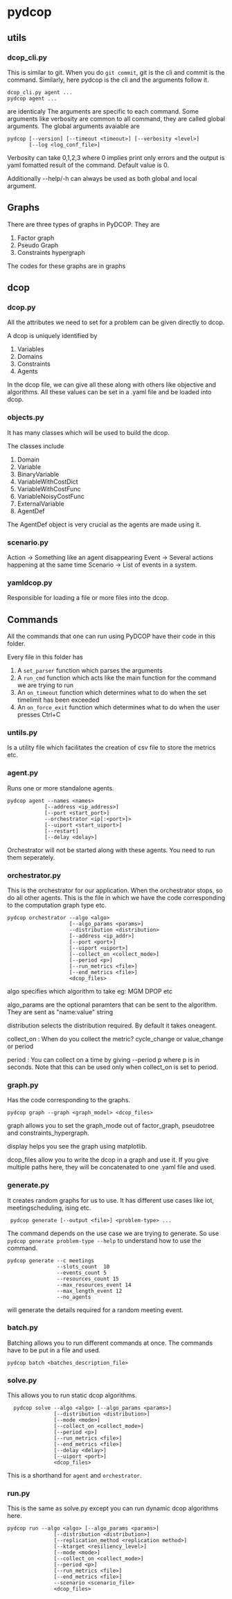 # pydcop

## utils
### dcop_cli.py
This is similar to git. When you do ```git commit```, git is the cli and commit is the command. Similarly, here pydcop is the cli and the arguments follow it. 
```
dcop_cli.py agent ... 
pydcop agent ...
```
are identicaly
The arguments are specific to each command. Some arguments like verbosity are common to all command, they are called global arguments. 
The global arguments avaiable are
```
pydcop [--version] [--timeout <timeout>] [--verbosity <level>]
       [--log <log_conf_file>]

```
Verbosity can take 0,1,2,3 where 0 implies print only errors and the output is yaml fomatted result of the command. Default value is 0. 

Additionally --help/-h can always be used as both global and local argument. 
## Graphs
There are three types of graphs in PyDCOP. They are
1. Factor graph
2. Pseudo Graph
3. Constraints hypergraph

The codes for these graphs are in graphs


## dcop
### dcop.py
All the attributes we need to set for a problem can be given directly to dcop. 

A dcop is uniquely identified by 
1. Variables
2. Domains
3. Constraints
4. Agents

In the dcop file, we can give all these along with others like objective and algorithms.
All these values can be set in a .yaml file and be loaded into dcop. 

### objects.py
It has many classes which will be used to build the dcop. 

The classes include
1. Domain
2. Variable
3. BinaryVariable
4. VariableWithCostDict
5. VariableWithCostFunc
6. VariableNoisyCostFunc
7. ExternalVariable
8. AgentDef

The AgentDef object is very crucial as the agents are made using it.

### scenario.py

Action -> Something like an agent disappearing
Event -> Several actions happening at the same time
Scenario -> List of events in a system. 

### yamldcop.py
Responsible for loading a file or more files into the dcop. 

## Commands
All the commands that one can run using PyDCOP have their code in this folder.

Every file in this folder has 
1. A ```set_parser``` function which parses the arguments
2. A ```run_cmd``` function which acts like the main function for the command we are trying to run
3. An ```on_timeout``` function which determines what to do when the set timelimit has been exceeded
4. An ```on_force_exit``` function which determines what to do when the user presses Ctrl+C

### untils.py
Is a utility file which facilitates the creation of csv file to store the metrics etc.

### agent.py
Runs one or more standalone agents. 
```
pydcop agent --names <names>
            [--address <ip_address>] 
            [--port <start_port>]
            --orchestrator <ip[:<port>]>
            [--uiport <start_uiport>]
            [--restart]
            [--delay <delay>]
```
Orchestrator will not be started along with these agents. You need to run them seperately. 

### orchestrator.py
This is the orchestrator for our application. When the orchestrator stops, so do all other agents. This is the file in which we have the code corresponding to the computation graph type etc. 

```
pydcop orchestrator --algo <algo> 
                    [--algo_params <params>]
                    --distribution <distribution>
                    [--address <ip_addr>] 
                    [--port <port>]
                    [--uiport <uiport>]
                    [--collect_on <collect_mode>] 
                    [--period <p>]
                    [--run_metrics <file>]
                    [--end_metrics <file>]
                    <dcop_files>
```
algo specifies which algorithm to take eg: MGM DPOP etc

algo_params are the optional paramters that can be sent to the algorithm. They are sent as "name:value" string

distribution selects the distribution required. By default it takes oneagent. 

collect_on : When do you collect the metric? cycle_change or value_change or period

period : You can collect on a time by giving --period p where p is in seconds. Note that this can be used only when collect_on is set to period.

### graph.py 
Has the code corresponding to the graphs. 
```
pydcop graph --graph <graph_model> <dcop_files>
```
graph allows you to set the graph_mode out of factor_graph, pseudotree and constraints_hypergraph.

display helps you see the graph using matplotlib. 

dcop_files allow you to write the dcop in a graph and use it. If you give multiple paths here, they will be concatenated to one .yaml file and used. 

### generate.py
It creates random graphs for us to use. It has different use cases like iot, meetingscheduling, ising etc. 
```
 pydcop generate [--output <file>] <problem-type> ...
```
The command depends on the use case we are trying to generate. So use ```pydcop generate problem-type --help``` to understand how to use the command. 
```
pydcop generate --c meetings 
                --slots_count  10 
                --events_count 5 
                --resources_count 15 
                --max_resources_event 14 
                --max_length_event 12 
                --no_agents
``` 
will generate the details required for a random meeting event.

### batch.py

Batching allows you to run different commands at once. The commands have to be put in a file and used. 
```
pydcop batch <batches_description_file>
```
### solve.py
This allows you to run static dcop algorithms. 
```
  pydcop solve --algo <algo> [--algo_params <params>]
               [--distribution <distribution>]
               [--mode <mode>]
               [--collect_on <collect_mode>]
               [--period <p>]
               [--run_metrics <file>]
               [--end_metrics <file>]
               [--delay <delay>]
               [--uiport <port>]
               <dcop_files>
```
This is a shorthand for ```agent``` and ```orchestrator```. 

### run.py
This is the same as solve.py except you can run dynamic dcop algorithms here. 
```
pydcop run --algo <algo> [--algo_params <params>]
               [--distribution <distribution>]
               [--replication_method <replication method>]
               [--ktarget <resiliency_level>]
               [--mode <mode>]
               [--collect_on <collect_mode>]
               [--period <p>]
               [--run_metrics <file>]
               [--end_metrics <file>]
               --scenario <scenario_file>
               <dcop_files>
```